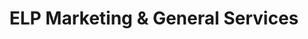 ---
title: "ELP Marketing & General Services"
url: /batangas-city/elp-marketing-und-general-services/
shop: Kosmetik
---
